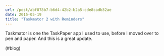 ```yaml
---
url: /post/abf878b7-b6d4-42b2-b2a5-cde8cadb32ae
date: 2015-05-19
title: "Taskmator 2 with Reminders"
---
```


Taskmator is one the TaskPaper app I used to use, before I moved over to pen and paper. And this is a great update.



(#blog)